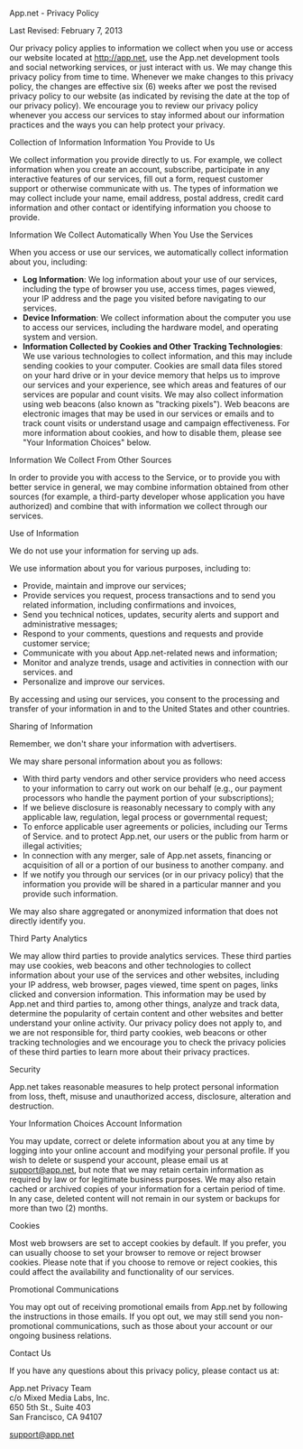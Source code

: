 App.net - Privacy Policy

Last Revised: February 7, 2013

Our privacy policy applies to information we collect when you use or access our website located at http://app.net, use the App.net development tools and social networking services, or just interact with us. We may change this privacy policy from time to time. Whenever we make changes to this privacy policy, the changes are effective six (6) weeks after we post the revised privacy policy to our website (as indicated by revising the date at the top of our privacy policy). We encourage you to review our privacy policy whenever you access our services to stay informed about our information practices and the ways you can help protect your privacy.

Collection of Information Information You Provide to Us

We collect information you provide directly to us. For example, we collect information when you create an account, subscribe, participate in any interactive features of our services, fill out a form, request customer support or otherwise communicate with us. The types of information we may collect include your name, email address, postal address, credit card information and other contact or identifying information you choose to provide.

Information We Collect Automatically When You Use the Services

When you access or use our services, we automatically collect information about you, including:

*   **Log Information**: We log information about your use of our services, including the type of browser you use, access times, pages viewed, your IP address and the page you visited before navigating to our services.
*   **Device Information**: We collect information about the computer you use to access our services, including the hardware model, and operating system and version.
*   **Information Collected by Cookies and Other Tracking Technologies**: We use various technologies to collect information, and this may include sending cookies to your computer. Cookies are small data files stored on your hard drive or in your device memory that helps us to improve our services and your experience, see which areas and features of our services are popular and count visits. We may also collect information using web beacons (also known as "tracking pixels"). Web beacons are electronic images that may be used in our services or emails and to track count visits or understand usage and campaign effectiveness. For more information about cookies, and how to disable them, please see "Your Information Choices" below.

Information We Collect From Other Sources

In order to provide you with access to the Service, or to provide you with better service in general, we may combine information obtained from other sources (for example, a third-party developer whose application you have authorized) and combine that with information we collect through our services.

Use of Information

We do not use your information for serving up ads.

We use information about you for various purposes, including to:

*   Provide, maintain and improve our services;
*   Provide services you request, process transactions and to send you related information, including confirmations and invoices,
*   Send you technical notices, updates, security alerts and support and administrative messages;
*   Respond to your comments, questions and requests and provide customer service;
*   Communicate with you about App.net-related news and information;
*   Monitor and analyze trends, usage and activities in connection with our services. and
*   Personalize and improve our services.

By accessing and using our services, you consent to the processing and transfer of your information in and to the United States and other countries.

Sharing of Information

Remember, we don't share your information with advertisers.

We may share personal information about you as follows:

*   With third party vendors and other service providers who need access to your information to carry out work on our behalf (e.g., our payment processors who handle the payment portion of your subscriptions);
*   If we believe disclosure is reasonably necessary to comply with any applicable law, regulation, legal process or governmental request;
*   To enforce applicable user agreements or policies, including our Terms of Service. and to protect App.net, our users or the public from harm or illegal activities;
*   In connection with any merger, sale of App.net assets, financing or acquisition of all or a portion of our business to another company. and
*   If we notify you through our services (or in our privacy policy) that the information you provide will be shared in a particular manner and you provide such information.

We may also share aggregated or anonymized information that does not directly identify you.

Third Party Analytics

We may allow third parties to provide analytics services. These third parties may use cookies, web beacons and other technologies to collect information about your use of the services and other websites, including your IP address, web browser, pages viewed, time spent on pages, links clicked and conversion information. This information may be used by App.net and third parties to, among other things, analyze and track data, determine the popularity of certain content and other websites and better understand your online activity. Our privacy policy does not apply to, and we are not responsible for, third party cookies, web beacons or other tracking technologies and we encourage you to check the privacy policies of these third parties to learn more about their privacy practices.

Security

App.net takes reasonable measures to help protect personal information from loss, theft, misuse and unauthorized access, disclosure, alteration and destruction.

Your Information Choices Account Information

You may update, correct or delete information about you at any time by logging into your online account and modifying your personal profile. If you wish to delete or suspend your account, please email us at support@app.net, but note that we may retain certain information as required by law or for legitimate business purposes. We may also retain cached or archived copies of your information for a certain period of time. In any case, deleted content will not remain in our system or backups for more than two (2) months.

Cookies

Most web browsers are set to accept cookies by default. If you prefer, you can usually choose to set your browser to remove or reject browser cookies. Please note that if you choose to remove or reject cookies, this could affect the availability and functionality of our services.

Promotional Communications

You may opt out of receiving promotional emails from App.net by following the instructions in those emails. If you opt out, we may still send you non-promotional communications, such as those about your account or our ongoing business relations.

Contact Us

If you have any questions about this privacy policy, please contact us at:

App.net Privacy Team  
c/o Mixed Media Labs, Inc.  
650 5th St., Suite 403  
San Francisco, CA 94107  
  
support@app.net